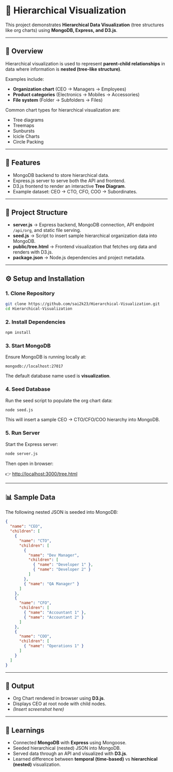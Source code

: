 # 🌳 Hierarchical Visualization

This project demonstrates **Hierarchical Data Visualization** (tree structures like org charts) using **MongoDB, Express, and D3.js**.

---

## 📖 Overview

Hierarchical visualization is used to represent **parent-child relationships** in data where information is **nested (tree-like structure)**.

Examples include:

- **Organization chart** (CEO → Managers → Employees)  
- **Product categories** (Electronics → Mobiles → Accessories)  
- **File system** (Folder → Subfolders → Files)

Common chart types for hierarchical visualization are:

- Tree diagrams  
- Treemaps  
- Sunbursts  
- Icicle Charts  
- Circle Packing  

---

## 🚀 Features

- MongoDB backend to store hierarchical data.  
- Express.js server to serve both the API and frontend.  
- D3.js frontend to render an interactive **Tree Diagram**.  
- Example dataset: CEO → CTO, CFO, COO → Subordinates.  

---

## 📂 Project Structure

- **server.js** → Express backend, MongoDB connection, API endpoint `/api/org`, and static file serving.  
- **seed.js** → Script to insert sample hierarchical organization data into MongoDB.  
- **public/tree.html** → Frontend visualization that fetches org data and renders with D3.js.  
- **package.json** → Node.js dependencies and project metadata.  

---

## ⚙️ Setup and Installation

### 1. Clone Repository

```bash
git clone https://github.com/sai2k23/Hierarchical-Visualization.git
cd Hierarchical-Visualization
```

### 2. Install Dependencies

```bash
npm install
```

### 3. Start MongoDB

Ensure MongoDB is running locally at:

```
mongodb://localhost:27017
```

The default database name used is **visualization**.

### 4. Seed Database

Run the seed script to populate the org chart data:

```bash
node seed.js
```

This will insert a sample CEO → CTO/CFO/COO hierarchy into MongoDB.

### 5. Run Server

Start the Express server:

```bash
node server.js
```

Then open in browser:

👉 [http://localhost:3000/tree.html](http://localhost:3000/tree.html)

---

## 📊 Sample Data

The following nested JSON is seeded into MongoDB:

```json
{
  "name": "CEO",
  "children": [
    {
      "name": "CTO",
      "children": [
        {
          "name": "Dev Manager",
          "children": [
            { "name": "Developer 1" },
            { "name": "Developer 2" }
          ]
        },
        { "name": "QA Manager" }
      ]
    },
    {
      "name": "CFO",
      "children": [
        { "name": "Accountant 1" },
        { "name": "Accountant 2" }
      ]
    },
    {
      "name": "COO",
      "children": [
        { "name": "Operations 1" }
      ]
    }
  ]
}
```

---

## 📸 Output

- Org Chart rendered in browser using **D3.js**.  
- Displays CEO at root node with child nodes.  
- *(Insert screenshot here)*  

---

## 📝 Learnings

- Connected **MongoDB** with **Express** using Mongoose.  
- Seeded hierarchical (nested) JSON into MongoDB.  
- Served data through an API and visualized with **D3.js**.  
- Learned difference between **temporal (time-based)** vs **hierarchical (nested)** visualization.  
